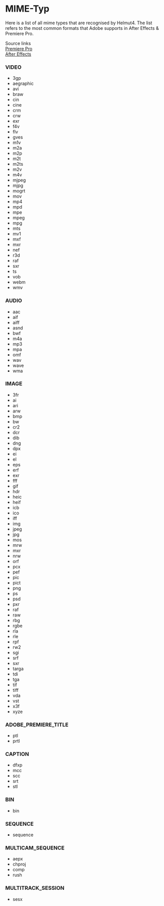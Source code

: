 # MIME-Typ

Here is a list of all mime types that are recognised by Helmut4.
The list refers to the most common formats that Adobe supports in After Effects & Premiere Pro.

Source links<br />
[Premiere Pro](https://helpx.adobe.com/after-effects/kb/supported-file-formats.html)<br />
[After Effects](https://helpx.adobe.com/at/premiere-pro/using/supported-file-formats.html)

### VIDEO
- 3gp
- aegraphic
- avi
- braw
- cin
- cine
- crm
- crw
- exr
- f4v
- flv
- gves
- m1v
- m2a
- m2p
- m2t
- m2ts
- m2v
- m4v
- mjpeg
- mjpg
- mogrt
- mov
- mp4
- mpd
- mpe
- mpeg
- mpg
- mts
- mv1
- mxf
- mxr
- nef
- r3d
- raf
- sxr
- ts
- vob
- webm
- wmv


### AUDIO
- aac
- aif
- aiff
- asnd
- bwf
- m4a
- mp3
- mpa
- omf
- wav
- wave
- wma


### IMAGE
- 3fr
- ai
- ari
- arw
- bmp
- bw
- cr2
- dcr
- dib
- dng
- dpx
- ei
- el
- eps
- erf 
- exr
- fff
- gif
- hdr
- heic
- heif
- icb
- ico
- iff
- img
- jpeg
- jpg
- mos
- mrw
- mxr
- nrw
- orf
- pcx
- pef
- pic
- pict
- png
- ps
- psd
- pxr
- raf
- raw
- rbg
- rgbe
- rla
- rle
- rpf
- rw2
- sgi
- srf
- sxr
- targa
- tdi
- tga
- tif
- tiff
- vda
- vst
- x3f
- xyze


### ADOBE_PREMIERE_TITLE
- ptl
- prtl


### CAPTION
- dfxp
- mcc
- scc
- srt
- stl


### BIN
- bin


### SEQUENCE
- sequence


### MULTICAM_SEQUENCE
- aepx
- chproj
- comp
- rush


### MULTITRACK_SESSION
- sesx

